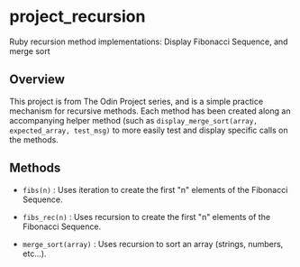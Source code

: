 # project_recursion
Ruby recursion method implementations: Display Fibonacci Sequence, and merge sort

##  Overview

This project is from The Odin Project series, and is a simple practice mechanism for recursive methods. Each method has been created along an accompanying helper method (such as `display_merge_sort(array, expected_array, test_msg)` to more easily test and display specific calls on the methods.

## Methods

* `fibs(n)` : Uses iteration to create the first "n" elements of the Fibonacci Sequence.

* `fibs_rec(n)` : Uses recursion to create the first "n" elements of the Fibonacci Sequence.

* `merge_sort(array)` : Uses recursion to sort an array (strings, numbers, etc...).
